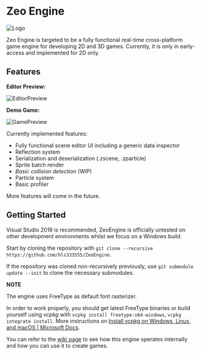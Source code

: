 # Zeo Engine

![Logo](https://raw.githubusercontent.com/wiki/hls333555/ZeoEngine/Logo.png)

Zeo Engine is targeted to be a fully functional real-time cross-platform game engine for developing 2D and 3D games. Currently, it is only in early-access and implemented for 2D only.

## Features

**Editor Preview:**

![EditorPreview](https://raw.githubusercontent.com/wiki/hls333555/ZeoEngine/EditorPreview.png)

**Demo Game:**

![GamePreview](https://raw.githubusercontent.com/wiki/hls333555/ZeoEngine/GamePreview.gif)

Currently implemented features:

* Fully functional scene editor UI including a generic data inspector
* Reflection system
* Serialization and deserialization (.zscene, .zparticle)
* Sprite batch render
* *Basic collision detection* (WIP)
* Particle system
* Basic profiler

More features will come in the future.

## Getting Started

Visual Studio 2019 is recommended, ZeoEngine is officially untested on other development environments whilst we focus on a Windows build.

Start by cloning the repository with `git clone --recursive https://github.com/hls333555/ZeoEngine`.

If the repository was cloned non-recursively previously, use `git submodule update --init` to clone the necessary submodules.

**NOTE**

The engine uses FreeType as default font rasterizer. 

In order to work properly, you should get latest FreeType binaries or build yourself using *vcpkg* with `vcpkg install freetype:x64-windows`, `vcpkg integrate install`. More instructions on [Install vcpkg on Windows, Linux, and macOS | Microsoft Docs](https://docs.microsoft.com/en-us/cpp/build/install-vcpkg?view=msvc-160&tabs=windows).



You can refer to the [wiki page](https://github.com/hls333555/ZeoEngine/wiki) to see how this engine operates internally and how you can use it to create games.

